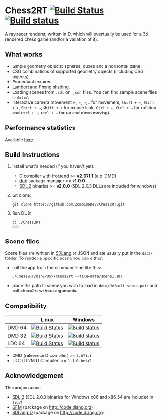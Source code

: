 Chess2RT [![Build Status](https://img.shields.io/travis/ZombineDev/Chess2RT/master.svg?label=Travis+CI)](https://travis-ci.org/ZombineDev/Chess2RT) [![Build status](https://ci.appveyor.com/api/projects/status/e7bvb8us3o01p3gc?svg=true)](https://ci.appveyor.com/project/ZombineDev/chess2rt/branch/master)
========
A raytracer renderer, written in D, which will eventually be used for a
3d rendered chess game (and/or a variation of it).

What works
----------
+ Simple geometry objects: spheres, cubes and a horizontal plane.
+ CSG combinations of supported geometry  objects (including CSG objects).
+ Procedural textures.
+ Lambert and Phong shading.
+ Loading scenes from `.sdl` or `.json` files. You can find sample scene files in `data/`.
+ Interactive camera movement (`←`, `↑`, `→`, `↓` for movement, `Shift + ←`, `Shift + ↓`, `Shift + →`, `Shift + ↓` for mouse look, `Ctrl + ←`, `Ctrl + →` for rotation and `Ctrl + ↑`, `Ctrl + ↓` for up and down moving).

Performance statistics
----------------------
Available [here](https://github.com/ZombineDev/Chess2RT/blob/master/perf-results.md).

Build Instructions
------------------
1. Install what's needed (if you haven't yet):
    + [D][1] compiler with frontend >= **v2.071.1** (e.g. [DMD][2])
    + [dub][3] package manager >= **v1.0.0**
    + [SDL 2][4] binaries >= **v2.0.0** (SDL 2.0.3 DLLs are included for windows)
2. Git clone:
    ```
    git clone https://github.com/ZombineDev/Chess2RT.git
    ```

3. Run DUB:
    ```
    cd ./Chess2RT
    dub
    ```

Scene files
-----------
Scene files are written in [SDLang][5] or JSON and are usually put in the `data/` folder.
To render a specific scene you can either:
+ call the app from the command-line like this:
    ```
    ./Chess2RT/bin/<OS>/chess2rt --file=data/scene1.sdl
    ```

+ place the path to scene you wish to load in `data/default_scene.path` and call chess2rt without arguments.

Compatibility
-------------

|           | Linux | Windows |
|-----------|-------|---------|
| DMD 64 | [![Build Status](https://travis-ci.org/ZombineDev/Chess2RT.svg?branch=master)](https://travis-ci.org/ZombineDev/Chess2RT) | [![Build status](https://ci.appveyor.com/api/projects/status/e7bvb8us3o01p3gc?svg=true)](https://ci.appveyor.com/project/ZombineDev/chess2rt/branch/master) |
| DMD 32 | [![Build Status](https://travis-ci.org/ZombineDev/Chess2RT.svg?branch=master)](https://travis-ci.org/ZombineDev/Chess2RT) | [![Build status](https://ci.appveyor.com/api/projects/status/e7bvb8us3o01p3gc?svg=true)](https://ci.appveyor.com/project/ZombineDev/chess2rt/branch/master) |
| LDC 64 | [![Build Status](https://travis-ci.org/ZombineDev/Chess2RT.svg?branch=master)](https://travis-ci.org/ZombineDev/Chess2RT) | [![Build status](https://ci.appveyor.com/api/projects/status/e7bvb8us3o01p3gc?svg=true)](https://ci.appveyor.com/project/ZombineDev/chess2rt/branch/master) |

- DMD (reference D compiler) >= `2.071.1`
- LDC (LLVM D Compiler) >= `1.1.0-beta2`.

Acknowledgement
---------------
This project uses:
+ [SDL 2][4] (SDL 2.0.3 binaries for Windows x86 and x86_64
  are included in `lib/`)
+ [GFM][6] (package on http://code.dlang.org)
+ [SDLang-D][5] (package on http://code.dlang.org)

[1]: http://dlang.org/
[2]: http://dlang.org/download
[3]: http://code.dlang.org/download
[4]: http://www.libsdl.org/download-2.0.php
[5]: https://github.com/Abscissa/SDLang-D
[6]: https://github.com/d-gamedev-team/gfm
